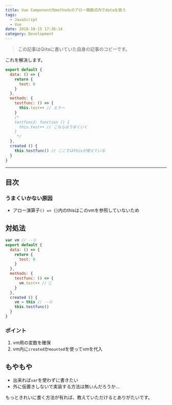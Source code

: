 ```yaml
---
title: Vue Component内methodsのアロー関数式内でdataを扱う
tags:
  - JavaScript
  - Vue
date: 2018-10-15 17:36:14
category: Development
---
```


> この記事はQiitaに書いていた自身の記事のコピーです。

これを解決します。

```js
export default {
  data: () => {
    return {
      test: 0
    }
  },
  methods: {
    testfunc: () => {
      this.test++ // エラー
    }
    /*
    testfunc2: function () {
      this.test++ // こちらはうまくいく
    }
     */
  },
  created () {
    this.testfunc() // ここではthisが使えている
  }
}
```

<!-- more -->

---

## 目次

<!-- toc -->

### うまくいかない原因

- アロー演算子`() => {}`内のthisはこのvmを参照していないため

## 対処法

```js
var vm // --①
export default {
  data: () => {
    return {
      test: 0
    }
  },
  methods: {
    testfunc: () => {
      vm.test++ // 👏
    }
  },
  created () {
    vm = this // --②
    this.testfunc()
  }
}
```

### ポイント

1. vm用の変数を確保
2. vm内に`created`か`mounted`を使ってvmを代入

## もやもや

- 出来れば`var`を使わずに書きたい
- 外に仮置きしないで実装する方法は無いんだろうか…

もっときれいに書く方法が有れば、教えていただけるとありがたいです。
